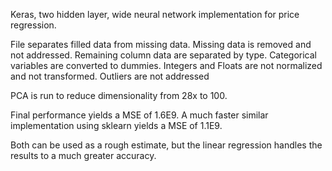 Keras, two hidden layer, wide neural network implementation for price regression. 

File separates filled data from missing data.
Missing data is removed and not addressed.
Remaining column data are separated by type. 
Categorical variables are converted to dummies. 
Integers and Floats are not normalized and not transformed. 
Outliers are not addressed

PCA is run to reduce dimensionality from 28x to 100. 

Final performance yields a MSE of 1.6E9.
A much faster similar implementation using sklearn yields a MSE of 1.1E9.

Both can be used as a rough estimate, but the linear regression handles the results to a much greater accuracy. 
